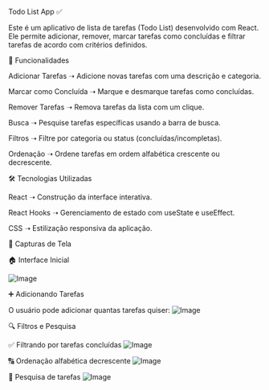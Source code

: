 Todo List App ✅

Este é um aplicativo de lista de tarefas (Todo List) desenvolvido com React. Ele permite adicionar, remover, marcar tarefas como concluídas e filtrar tarefas de acordo com critérios definidos.

🚀 Funcionalidades

Adicionar Tarefas ➝ Adicione novas tarefas com uma descrição e categoria.

Marcar como Concluída ➝ Marque e desmarque tarefas como concluídas.

Remover Tarefas ➝ Remova tarefas da lista com um clique.

Busca ➝ Pesquise tarefas específicas usando a barra de busca.

Filtros ➝ Filtre por categoria ou status (concluídas/incompletas).

Ordenação ➝ Ordene tarefas em ordem alfabética crescente ou decrescente.


🛠️ Tecnologias Utilizadas

React ➝ Construção da interface interativa.

React Hooks ➝ Gerenciamento de estado com useState e useEffect.

CSS ➝ Estilização responsiva da aplicação.


📸 Capturas de Tela

🏠 Interface Inicial

![Image](https://github.com/user-attachments/assets/2598b73f-c606-4c7f-8336-09c4bb22cfe6)

➕ Adicionando Tarefas

O usuário pode adicionar quantas tarefas quiser:
![Image](https://github.com/user-attachments/assets/91912758-d8b4-4ab8-a9d0-03ca95b968f0)


🔍 Filtros e Pesquisa


✅ Filtrando por tarefas concluídas
![Image](https://github.com/user-attachments/assets/0428b601-78a2-4ea0-9e67-fd036de7c9e8)


🔠 Ordenação alfabética decrescente
![Image](https://github.com/user-attachments/assets/d3924415-0bb0-4e94-a16a-b35837502e30)

🔎 Pesquisa de tarefas
![Image](https://github.com/user-attachments/assets/db95a7d0-af56-4b19-9ef6-4e40f4a4d3c2)

